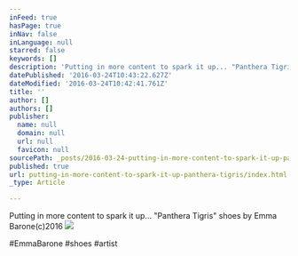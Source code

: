 ```yaml
---
inFeed: true
hasPage: true
inNav: false
inLanguage: null
starred: false
keywords: []
description: 'Putting in more content to spark it up... "Panthera Tigris" shoes by Emma Barone'
datePublished: '2016-03-24T10:43:22.627Z'
dateModified: '2016-03-24T10:42:41.761Z'
title: ''
author: []
authors: []
publisher:
  name: null
  domain: null
  url: null
  favicon: null
sourcePath: _posts/2016-03-24-putting-in-more-content-to-spark-it-up-panthera-tigris.md
published: true
url: putting-in-more-content-to-spark-it-up-panthera-tigris/index.html
_type: Article

---
```

Putting in more content to spark it up... "Panthera Tigris" shoes by Emma Barone(c)2016
![](https://the-grid-user-content.s3-us-west-2.amazonaws.com/70523dbb-7517-4d27-b77e-56459017cdb7.jpg)

\#EmmaBarone \#shoes \#artist